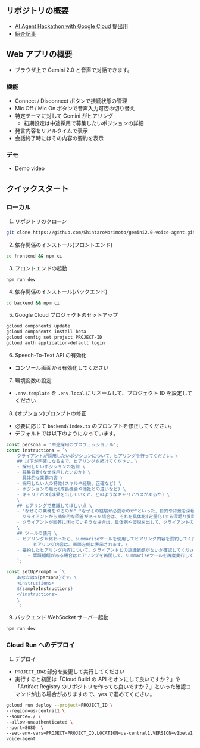 ## リポジトリの概要

- [AI Agent Hackathon with Google Cloud](https://zenn.dev/hackathons/2024-google-cloud-japan-ai-hackathon) 提出用
- [紹介記事]()

## Web アプリの概要

- ブラウザ上で Gemini 2.0 と音声で対話できます。

### 機能

- Connect / Disconnect ボタンで接続状態の管理
- Mic Off / Mic On ボタンで音声入力可否の切り替え
- 特定テーマに対して Gemini がヒアリング
  - 初期設定は中途採用で募集したいポジションの詳細
- 発言内容をリアルタイムで表示
- 会話終了時にはその内容の要約を表示

### デモ

- Demo video

## クイックスタート

### ローカル

1. リポジトリのクローン

```sh
git clone https://github.com/ShintaroMorimoto/gemini2.0-voice-agent.git
```

2. 依存関係のインストール(フロントエンド)

```sh
cd frontend && npm ci
```

3. フロントエンドの起動

```sh
npm run dev
```

4. 依存関係のインストール(バックエンド)

```sh
cd backend && npm ci
```

5. Google Cloud プロジェクトのセットアップ

```sh
gcloud components update
gcloud components install beta
gcloud config set project PROJECT-ID
gcloud auth application-default login
```

6. Speech-To-Text API の有効化

- コンソール画面から有効化してください

7. 環境変数の設定

- `.env.template` を `.env.local` にリネームして、プロジェクト ID を設定してください

8. (オプション)プロンプトの修正

- 必要に応じて `backend/index.ts` のプロンプトを修正してください。
- デフォルトでは以下のようになっています。

```typescript
const persona = '中途採用のプロフェッショナル';
const instructions = `\
	クライアントが採用したいポジションについて、ヒアリングを行ってください。\
	## 以下が明確になるまで、ヒアリングを続けてください。\
	- 採用したいポジションの名前 \
	- 募集背景(なぜ採用したいのか) \
	- 具体的な業務内容 \
	- 採用したい人の特徴(スキルや経験、正確など) \
	- ポジションの魅力(成長機会や他社との違いなど) \
	- キャリアパス(成果を出していくと、どのようなキャリアパスがあるか) \
	\
	## ヒアリングで意識してほしい点 \
	- "なぜその業務をやるのか" "なぜその経験が必要なのか"といった、目的や背景を深堀りする質問をしてください。\
	- クライアントから抽象的な回答があった場合は、それを具体化(定量化)する深堀り質問をしてください。\
	- クライアントが回答に困っていそうな場合は、具体例や仮説を出して、クライアントのアイデアが出やすくなるような問いかけをしてください。\
	\
	## ツールの使用 \
	- ヒアリングが終わったら、summarizeツールを使用してヒアリング内容を要約してください。
		- ヒアリング内容は、画面左側に表示されます。\
	- 要約したヒアリング内容について、クライアントとの認識齟齬がないか確認してください。\
		- 認識齟齬がある場合はヒアリングを再開して、summarizeツールを再度実行してください。\
	`;

const setUpPrompt = `\
	あなたは${persona}です。\
	<instructions>
	${sampleInstructions}
	</instructions>
	\
    `;
```

9. バックエンド WebSocket サーバー起動

```sh
npm run dev
```

### Cloud Run へのデプロイ

1. デプロイ

- `PROJECT_ID`の部分を変更して実行してください
- 実行すると初回は「Cloud Build の API をオンにして良いですか？」や「Artifact Registry のリポジトリを作っても良いですか？」といった確認コマンドが出る場合がありますので、yes で進めてください。

```sh
gcloud run deploy --project=PROJECT_ID \
--region=us-central1 \
--source=./ \
--allow-unauthenticated \
--port=8080  \
--set-env-vars=PROJECT=PROJECT_ID,LOCATION=us-central1,VERSION=v1beta1 \
voice-agent
```
